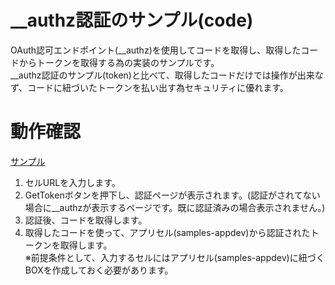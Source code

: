 # __authz認証のサンプル(code)
OAuth認可エンドポイント(\__authz)を使用してコードを取得し、取得したコードからトークンを取得する為の実装のサンプルです。  
__authz認証のサンプル(token)と比べて、取得したコードだけでは操作が出来なず、コードに紐づいたトークンを払い出す為セキュリティに優れます。

# 動作確認
[サンプル](https://samples-appdev.demo.personium.io/__/02_simplest_app_code_flow_app_auth/html/sample.html)

1. セルURLを入力します。  
1. GetTokenボタンを押下し、認証ページが表示されます。(認証がされてない場合に\__authzが表示するページです。既に認証済みの場合表示されません。)  
1. 認証後、コードを取得します。  
1. 取得したコードを使って、アプリセル(samples-appdev)から認証されたトークンを取得します。  
※前提条件として、入力するセルにはアプリセル(samples-appdev)に紐づくBOXを作成しておく必要があります。